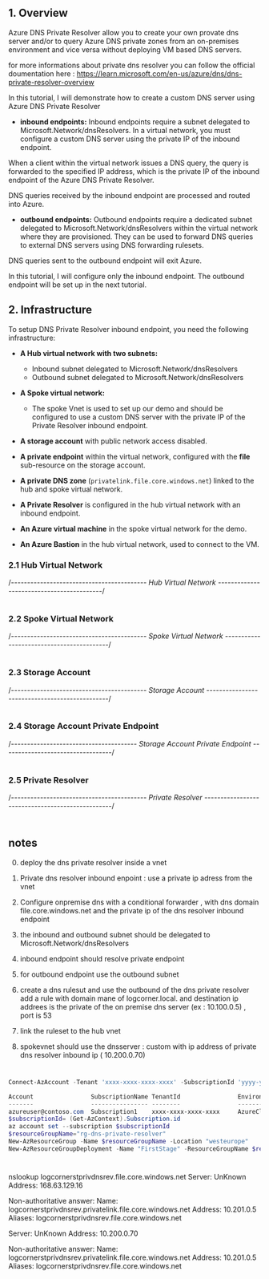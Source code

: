 ## 1. Overview

Azure DNS Private Resolver allow you to create your own provate dns server and/or to query Azure DNS private zones from an on-premises environment and vice versa without deploying VM based DNS servers.

for more informations about private dns resolver you can follow the official doumentation here : <https://learn.microsoft.com/en-us/azure/dns/dns-private-resolver-overview>

In this tutorial, I will demonstrate how to create a custom DNS server using Azure DNS Private Resolver

- **inbound endpoints:** Inbound endpoints require a subnet delegated to Microsoft.Network/dnsResolvers. In a virtual network, you must configure a custom DNS server using the private IP of the inbound endpoint.

When a client within the virtual network issues a DNS query, the query is forwarded to the specified IP address, which is the private IP of the inbound endpoint of the Azure DNS Private Resolver.

DNS queries received by the inbound endpoint are processed and routed into Azure.

- **outbound endpoints:**
Outbound endpoints require a dedicated subnet delegated to Microsoft.Network/dnsResolvers within the virtual network where they are provisioned. They can be used to forward DNS queries to external DNS servers using DNS forwarding rulesets.

DNS queries sent to the outbound endpoint will exit Azure.

In this tutorial, I will configure only the inbound endpoint. The outbound endpoint will be set up in the next tutorial.

## 2. Infrastructure

To setup  DNS Private Resolver inbound endpoint, you need the following infrastructure:

- **A Hub virtual network with two subnets:**
  - Inbound subnet delegated to Microsoft.Network/dnsResolvers
  - Outbound subnet delegated to Microsoft.Network/dnsResolvers

- **A Spoke  virtual network:**
  - The spoke Vnet is used to set up our demo and should be configured to use a custom DNS server with the private IP of the Private Resolver inbound endpoint.

- **A storage account** with public network access disabled.

- **A private endpoint** within the virtual network, configured with the **file** sub-resource on the storage account.

- **A private DNS zone** (`privatelink.file.core.windows.net`) linked to the hub and spoke virtual network.

- **A Private Resolver**  is configured in the hub virtual network with an inbound endpoint.

- **An Azure virtual machine** in the spoke virtual network for the demo.
- **An Azure Bastion** in the hub virtual network, used to connect to the VM.

### 2.1 Hub Virtual Network

/*------------------------------------------ Hub Virtual Network ------------------------------------------*/

```bicep

```

### 2.2 Spoke Virtual Network

/*------------------------------------------ Spoke Virtual Network ------------------------------------------*/

```bicep

```

### 2.3 Storage Account

/*------------------------------------------ Storage Account -----------------------------------------------*/

```bicep

```

### 2.4 Storage Account  Private Endpoint

/*---------------------------------------  Storage Account  Private Endpoint ----------------------------------*/

```bicep

```

### 2.5 Private Resolver

/*------------------------------------------ Private Resolver -------------------------------------------------*/

```bicep

```

# ########################################################################################################

## notes

0. deploy the dns private resolver inside a vnet
1. Private dns resolver inbound enpoint : use a private ip adress from the vnet
2. Configure onpremise dns with a conditional forwarder  , with dns domain file.core.windows.net and the private ip of the dns resolver inbound endpoint

3. the inbound and outbound subnet should be delegated to  Microsoft.Network/dnsResolvers

4. inbound endpoint should resolve private endpoint

5. for outbound endpoint use the outbound subnet

6. create a dns rulesut and use the outbound of the dns private resolver
add a rule with domain mane of   logcorner.local.  and destination ip addrees is the private of the on premise dns server  (ex : 10.100.0.5) , port is 53
7. link the ruleset to the hub vnet
8. spokevnet should use the dnsserver : custom with ip address of private dns resolver inbound ip ( 10.200.0.70)

# #############################

```powershell
Connect-AzAccount -Tenant 'xxxx-xxxx-xxxx-xxxx' -SubscriptionId 'yyyy-yyyy-yyyy-yyyy'

Account                SubscriptionName TenantId                Environment
-------                ---------------- --------                -----------
azureuser@contoso.com  Subscription1    xxxx-xxxx-xxxx-xxxx     AzureCloud
$subscriptionId= (Get-AzContext).Subscription.id
az account set --subscription $subscriptionId
$resourceGroupName="rg-dns-private-resolver"
New-AzResourceGroup -Name $resourceGroupName -Location "westeurope"
New-AzResourceGroupDeployment -Name "FirstStage" -ResourceGroupName $resourceGroupName -TemplateFile main.bicep -Stage FirstStage
```

# ###################################################

nslookup logcornerstprivdnsrev.file.core.windows.net
Server:  UnKnown
Address:  168.63.129.16

Non-authoritative answer:
Name:    logcornerstprivdnsrev.privatelink.file.core.windows.net
Address:  10.201.0.5
Aliases:  logcornerstprivdnsrev.file.core.windows.net

Server:  UnKnown
Address:  10.200.0.70

Non-authoritative answer:
Name:    logcornerstprivdnsrev.privatelink.file.core.windows.net
Address:  10.201.0.5
Aliases:  logcornerstprivdnsrev.file.core.windows.net
